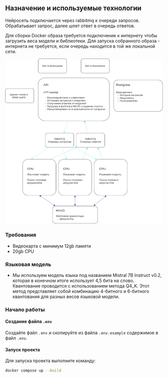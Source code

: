 ## Назначение и используемые технологии

Нейросеть подключается через rabbitmq к очереди запросов. Обрабатывает запрос, далее шлет ответ в очередь ответов.

Для сборки Docker образа требуется подключение к интернету чтобы загрузить веса модели и библиотеки. Для запуска собранного образа - интернета не требуется, если очередь находится в той же локальной сети.

![img.png](img.png)

### Требования
* Видеокарта с минимум 12gb памяти
* 20gb CPU
  
### Языковая модель
* Мы используем модель языка под названием Mistral 7B Instruct v0.2, которая в конечном итоге использует 4,5 бита на слово. Квантование проводится с использованием метода Q4_K. Этот метод представляет собой комбинацию 4-битного и 6-битного  квантования для разных весов языковой модели.

### Начало работы
#### Создание файла `.env`
Создайте файл `.env` и скопируйте из файла `.env.example` содержимое в файл `.env`.
#### Запуск проекта
Для запуска проекта выполните команду:
```bash
docker compose up --build
```
